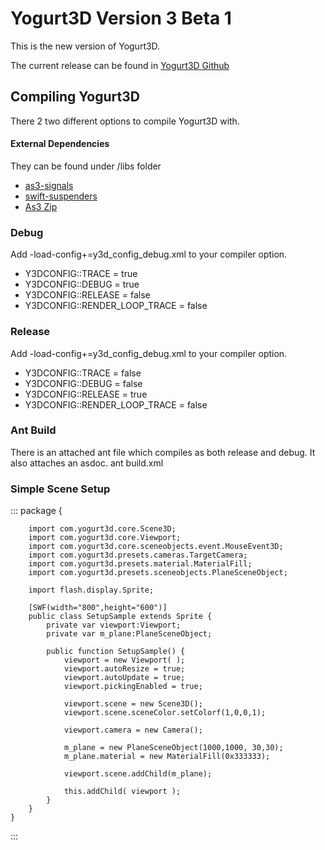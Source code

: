 Yogurt3D Version 3 Beta 1
=============

This is the new version of Yogurt3D. 

The current release can be found in [Yogurt3D Github](http://www.github.com/yogurt3d/Yogurt3D)

## Compiling Yogurt3D
There 2 two different options to compile Yogurt3D with.

#### External Dependencies
They can be found under /libs folder
* [as3-signals](https://github.com/robertpenner/as3-signals)
* [swift-suspenders](https://github.com/tschneidereit/SwiftSuspenders)
* [As3 Zip](http://nochump.com/blog/archives/15)

### Debug
Add -load-config+=y3d_config_debug.xml to your compiler option.
* Y3DCONFIG::TRACE = true
* Y3DCONFIG::DEBUG = true
* Y3DCONFIG::RELEASE = false
* Y3DCONFIG::RENDER_LOOP_TRACE = false

### Release
Add -load-config+=y3d_config_debug.xml to your compiler option.
* Y3DCONFIG::TRACE = false
* Y3DCONFIG::DEBUG = false
* Y3DCONFIG::RELEASE = true
* Y3DCONFIG::RENDER_LOOP_TRACE = false

### Ant Build
There is an attached ant file which compiles as both release and debug. It also attaches an asdoc.
    ant build.xml
    
    
### Simple Scene Setup
:::
    package {
    
        import com.yogurt3d.core.Scene3D;
        import com.yogurt3d.core.Viewport;
        import com.yogurt3d.core.sceneobjects.event.MouseEvent3D;
        import com.yogurt3d.presets.cameras.TargetCamera;
        import com.yogurt3d.presets.material.MaterialFill;
        import com.yogurt3d.presets.sceneobjects.PlaneSceneObject;
    
        import flash.display.Sprite;
    
        [SWF(width="800",height="600")]
        public class SetupSample extends Sprite {
            private var viewport:Viewport;
            private var m_plane:PlaneSceneObject;
    
            public function SetupSample() {
                viewport = new Viewport( );
                viewport.autoResize = true;
                viewport.autoUpdate = true;
                viewport.pickingEnabled = true;
    
                viewport.scene = new Scene3D();
                viewport.scene.sceneColor.setColorf(1,0,0,1);
                
                viewport.camera = new Camera();
                
                m_plane = new PlaneSceneObject(1000,1000, 30,30);
                m_plane.material = new MaterialFill(0x333333);
    
                viewport.scene.addChild(m_plane);
            
                this.addChild( viewport );
            }
        }
    }
:::